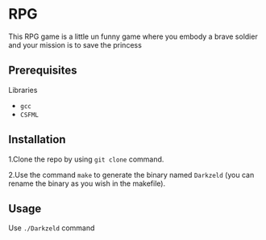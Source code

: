 # RPG

This RPG game is a little un funny game where you embody
a brave soldier and your mission is to save the princess 

## Prerequisites
Libraries
 - `gcc`
 - `CSFML`
## Installation
   1.Clone the repo by using `git clone` command.

2.Use the command `make` to generate the binary named `Darkzeld` (you can rename the binary as you wish in the makefile).
## Usage
   Use `./Darkzeld` command

